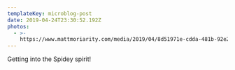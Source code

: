 ```yaml
---
templateKey: microblog-post
date: 2019-04-24T23:30:52.192Z
photos:
  - >-
    https://www.mattmoriarity.com/media/2019/04/8d51971e-cdda-481b-92e2-20913c41ca19.jpeg
---
```


Getting into the Spidey spirit!
